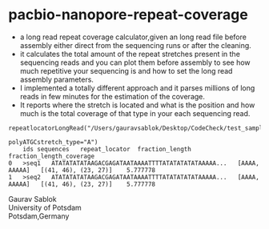 # pacbio-nanopore-repeat-coverage

- a long read repeat coverage calculator,given an long read file  before assembly either direct from the sequencing runs or after  the cleaning.
- it calculates the total amount of the repeat stretches present in the sequencing reads and you can plot them before assembly to see how much repetitive your sequencing is and how to set the long read assembly parameters.
- I implemented a totally different approach and it parses millions of long reads in few minutes for the estimation of the coverage.
- It reports where the stretch is located and what is the position and how much is the total coverage of that type in your each sequencing read.

```
repeatlocatorLongRead("/Users/gauravsablok/Desktop/CodeCheck/test_sample_sample1.fasta", 
                                                             polyATGCstretch_type="A")
	ids	sequences	repeat_locator	fraction_length	fraction_length_coverage
0	>seq1	ATATATATATAAGACGAGATAATAAAATTTTATATATATATAAAAA...	[AAAA, AAAAA]	[(41, 46), (23, 27)]	5.777778
1	>seq2	ATATATATATAAGACGAGATAATAAAATTTTATATATATATAAAAA...	[AAAA, AAAAA]	[(41, 46), (23, 27)]	5.777778
```

Gaurav Sablok \
University of Potsdam \
Potsdam,Germany
